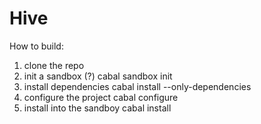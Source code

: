 Hive
================

How to build:

1. clone the repo
2. init a sandbox (?)
    cabal sandbox init
3. install dependencies
    cabal install --only-dependencies
4. configure the project
    cabal configure
5. install into the sandboy
    cabal install